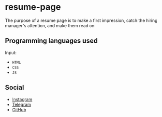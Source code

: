 # resume-page
The purpose of a resume page is to make a first impression, catch the hiring manager's attention, and make them read on

## Programming languages used
Input:
- `HTML`
- `CSS`
- `JS`

## Social

-  [Instagram](https://instagram.com/bhrad2006)
-  [Telegram](https://t.me/bhradhashemi)
-  [GitHub](https://pages.github.com/BehradHashemi)
